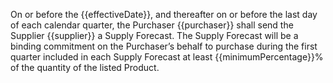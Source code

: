 On or before the {{effectiveDate}}, and thereafter on or before the last day of each calendar quarter, the Purchaser {{purchaser}} shall send the Supplier {{supplier}} a Supply Forecast. The Supply Forecast will be a binding commitment on the Purchaser’s behalf to purchase during the first quarter included in each Supply Forecast at least {{minimumPercentage}}% of the quantity of the listed Product.
